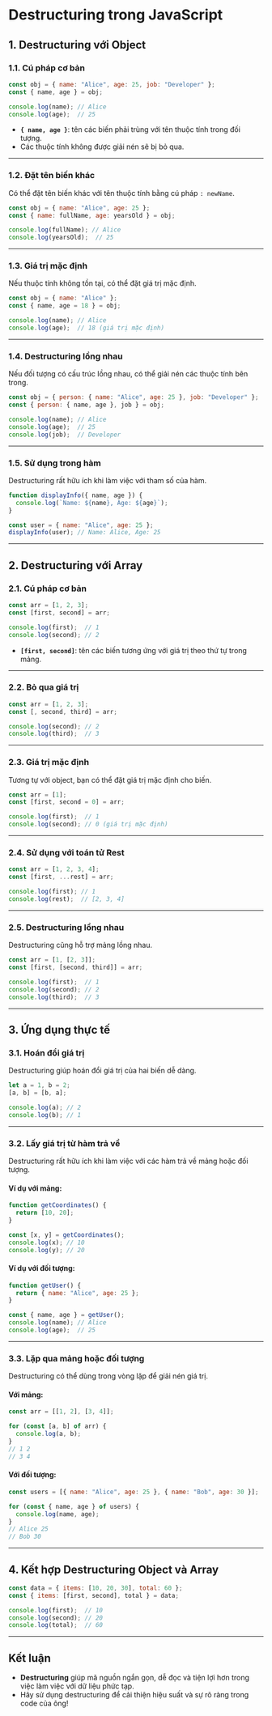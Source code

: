 # **Destructuring trong JavaScript**

## **1. Destructuring với Object**

### **1.1. Cú pháp cơ bản**
```javascript
const obj = { name: "Alice", age: 25, job: "Developer" };
const { name, age } = obj;

console.log(name); // Alice
console.log(age);  // 25
```

- **`{ name, age }`**: tên các biến phải trùng với tên thuộc tính trong đối tượng.
- Các thuộc tính không được giải nén sẽ bị bỏ qua.

---

### **1.2. Đặt tên biến khác**
Có thể đặt tên biến khác với tên thuộc tính bằng cú pháp `: newName`.

```javascript
const obj = { name: "Alice", age: 25 };
const { name: fullName, age: yearsOld } = obj;

console.log(fullName); // Alice
console.log(yearsOld);  // 25
```

---

### **1.3. Giá trị mặc định**
Nếu thuộc tính không tồn tại, có thể đặt giá trị mặc định.

```javascript
const obj = { name: "Alice" };
const { name, age = 18 } = obj;

console.log(name); // Alice
console.log(age);  // 18 (giá trị mặc định)
```

---

### **1.4. Destructuring lồng nhau**
Nếu đối tượng có cấu trúc lồng nhau, có thể giải nén các thuộc tính bên trong.

```javascript
const obj = { person: { name: "Alice", age: 25 }, job: "Developer" };
const { person: { name, age }, job } = obj;

console.log(name); // Alice
console.log(age);  // 25
console.log(job);  // Developer
```

---

### **1.5. Sử dụng trong hàm**
Destructuring rất hữu ích khi làm việc với tham số của hàm.

```javascript
function displayInfo({ name, age }) {
  console.log(`Name: ${name}, Age: ${age}`);
}

const user = { name: "Alice", age: 25 };
displayInfo(user); // Name: Alice, Age: 25
```

---

## **2. Destructuring với Array**

### **2.1. Cú pháp cơ bản**
```javascript
const arr = [1, 2, 3];
const [first, second] = arr;

console.log(first);  // 1
console.log(second); // 2
```

- **`[first, second]`**: tên các biến tương ứng với giá trị theo thứ tự trong mảng.

---

### **2.2. Bỏ qua giá trị**

```javascript
const arr = [1, 2, 3];
const [, second, third] = arr;

console.log(second); // 2
console.log(third);  // 3
```

---

### **2.3. Giá trị mặc định**
Tương tự với object, bạn có thể đặt giá trị mặc định cho biến.

```javascript
const arr = [1];
const [first, second = 0] = arr;

console.log(first);  // 1
console.log(second); // 0 (giá trị mặc định)
```

---

### **2.4. Sử dụng với toán tử Rest**

```javascript
const arr = [1, 2, 3, 4];
const [first, ...rest] = arr;

console.log(first); // 1
console.log(rest);  // [2, 3, 4]
```

---

### **2.5. Destructuring lồng nhau**
Destructuring cũng hỗ trợ mảng lồng nhau.

```javascript
const arr = [1, [2, 3]];
const [first, [second, third]] = arr;

console.log(first);  // 1
console.log(second); // 2
console.log(third);  // 3
```

---

## **3. Ứng dụng thực tế**

### **3.1. Hoán đổi giá trị**
Destructuring giúp hoán đổi giá trị của hai biến dễ dàng.

```javascript
let a = 1, b = 2;
[a, b] = [b, a];

console.log(a); // 2
console.log(b); // 1
```

---

### **3.2. Lấy giá trị từ hàm trả về**
Destructuring rất hữu ích khi làm việc với các hàm trả về mảng hoặc đối tượng.

#### Ví dụ với mảng:
```javascript
function getCoordinates() {
  return [10, 20];
}

const [x, y] = getCoordinates();
console.log(x); // 10
console.log(y); // 20
```

#### Ví dụ với đối tượng:
```javascript
function getUser() {
  return { name: "Alice", age: 25 };
}

const { name, age } = getUser();
console.log(name); // Alice
console.log(age);  // 25
```

---

### **3.3. Lặp qua mảng hoặc đối tượng**
Destructuring có thể dùng trong vòng lặp để giải nén giá trị.

#### Với mảng:
```javascript
const arr = [[1, 2], [3, 4]];

for (const [a, b] of arr) {
  console.log(a, b);
}
// 1 2
// 3 4
```

#### Với đối tượng:
```javascript
const users = [{ name: "Alice", age: 25 }, { name: "Bob", age: 30 }];

for (const { name, age } of users) {
  console.log(name, age);
}
// Alice 25
// Bob 30
```

---

## **4. Kết hợp Destructuring Object và Array**

```javascript
const data = { items: [10, 20, 30], total: 60 };
const { items: [first, second], total } = data;

console.log(first);  // 10
console.log(second); // 20
console.log(total);  // 60
```

---

## **Kết luận**
- **Destructuring** giúp mã nguồn ngắn gọn, dễ đọc và tiện lợi hơn trong việc làm việc với dữ liệu phức tạp.
- Hãy sử dụng destructuring để cải thiện hiệu suất và sự rõ ràng trong code của ông!

